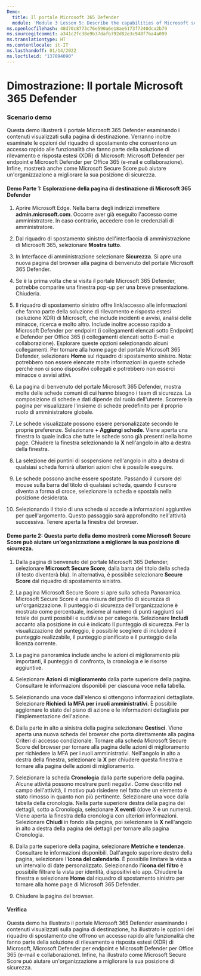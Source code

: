 ```yaml
---
Demo:
  title: Il portale Microsoft 365 Defender
  module: 'Module 3 Lesson 5: Describe the capabilities of Microsoft security solutions: Describe security management capabilities of Microsoft 365'
ms.openlocfilehash: 48d70c8773c76e590a6e18ae6173f7240dca2b79
ms.sourcegitcommit: a341c2fc38e9b37dafb792d82e3c948f7ba4a099
ms.translationtype: HT
ms.contentlocale: it-IT
ms.lasthandoff: 01/14/2022
ms.locfileid: "137894090"
---
```

# <a name="demo-the-microsoft-365-defender-portal"></a>Dimostrazione: Il portale Microsoft 365 Defender

### <a name="demo-scenario"></a>Scenario demo
Questa demo illustrerà il portale Microsoft 365 Defender esaminando i contenuti visualizzati sulla pagina di destinazione. Verranno inoltre esaminate le opzioni del riquadro di spostamento che consentono un accesso rapido alle funzionalità che fanno parte della soluzione di rilevamento e risposta estesi (XDR) di Microsoft: Microsoft Defender per endpoint e Microsoft Defender per Office 365 (e-mail e collaborazione).  Infine, mostrerà anche come Microsoft Secure Score può aiutare un'organizzazione a migliorare la sua posizione di sicurezza.

#### <a name="demo-part-1--explore-the-microsoft-365-defender-landing-page"></a>Demo Parte 1:  Esplorazione della pagina di destinazione di Microsoft 365 Defender

1. Aprire Microsoft Edge. Nella barra degli indirizzi immettere **admin.microsoft.com**.  Occorre aver già eseguito l'accesso come amministratore.  In caso contrario, accedere con le credenziali di amministratore.

1. Dal riquadro di spostamento sinistro dell'interfaccia di amministrazione di Microsoft 365, selezionare **Mostra tutto**.

1. In Interfacce di amministrazione selezionare **Sicurezza**.  Si apre una nuova pagina del browser alla pagina di benvenuto del portale Microsoft 365 Defender.  

1. Se è la prima volta che si visita il portale Microsoft 365 Defender, potrebbe comparire una finestra pop-up per una breve presentazione.  Chiuderla.

1. Il riquadro di spostamento sinistro offre link/accesso alle informazioni che fanno parte della soluzione di rilevamento e risposta estesi (soluzione XDR) di Microsoft, che include incidenti e avvisi, analisi delle minacce, ricerca e molto altro.  Include inoltre accesso rapido a Microsoft Defender per endpoint (i collegamenti elencati sotto Endpoint) e Defender per Office 365 (i collegamenti elencati sotto E-mail e collaborazione).  Esplorare queste opzioni selezionando alcuni collegamenti.  Per tornare alla home page del portale Microsoft 365 Defender, selezionare **Home** sul riquadro di spostamento sinistro.  Nota: potrebbero non essere elencate molte informazioni in queste schede perché non ci sono dispositivi collegati e potrebbero non esserci minacce o avvisi attivi.

1. La pagina di benvenuto del portale Microsoft 365 Defender, mostra molte delle schede comuni di cui hanno bisogno i team di sicurezza. La composizione di schede e dati dipende dal ruolo dell'utente. Scorrere la pagina per visualizzare l'insieme di schede predefinito per il proprio ruolo di amministratore globale.

1. Le schede visualizzate possono essere personalizzate secondo le proprie preferenze.  Selezionare **+ Aggiungi schede**. Viene aperta una finestra la quale indica che tutte le schede sono già presenti nella home page.  Chiudere la finestra selezionando la **X** nell'angolo in alto a destra della finestra.

1. La selezione dei puntini di sospensione nell'angolo in alto a destra di qualsiasi scheda fornirà ulteriori azioni che è possibile eseguire.  

1. Le schede possono anche essere spostate. Passando il cursore del mouse sulla barra del titolo di qualsiasi scheda, quando il cursore diventa a forma di croce, selezionare la scheda e spostala nella posizione desiderata.

1. Selezionando il titolo di una scheda si accede a informazioni aggiuntive per quell'argomento. Questo passaggio sarà approfondito nell'attività successiva.  Tenere aperta la finestra del browser.

#### <a name="demo-part-2-in-this-part-of-the-demo-you-will-show-how-microsoft-secure-score-can-help-an-organization-improve-its-security-posture"></a>Demo parte 2: Questa parte della demo mostrerà come Microsoft Secure Score può aiutare un'organizzazione a migliorare la sua posizione di sicurezza.

1. Dalla pagina di benvenuto del portale Microsoft 365 Defender, selezionare **Microsoft Secure Score**, dalla barra del titolo della scheda (il testo diventerà blu).  In alternativa, è possibile selezionare **Secure Score** dal riquadro di spostamento sinistro.

1. La pagina Microsoft Secure Score si apre sulla scheda Panoramica.  Microsoft Secure Score è una misura del profilo di sicurezza di un'organizzazione. Il punteggio di sicurezza dell'organizzazione è mostrato come percentuale, insieme al numero di punti raggiunti sul totale dei punti possibili e suddiviso per categoria. Selezionare **Includi** accanto alla posizione in cui è indicato Il punteggio di sicurezza. Per la visualizzazione del punteggio, è possibile scegliere di includere il punteggio realizzabile, il punteggio pianificato e il punteggio della licenza corrente.

1. La pagina panoramica include anche le azioni di miglioramento più importanti, il punteggio di confronto, la cronologia e le risorse aggiuntive.

1. Selezionare **Azioni di miglioramento** dalla parte superiore della pagina.  Consultare le informazioni disponibili per ciascuna voce nella tabella.  

1. Selezionando una voce dall'elenco si ottengono informazioni dettagliate.  Selezionare **Richiedi la MFA per i ruoli amministrativi**.  È possibile aggiornare lo stato del piano di azione e le informazioni dettagliate per l'implementazione dell'azione.

1. Dalla parte in alto a sinistra della pagina selezionare **Gestisci**.  Viene aperta una nuova scheda del browser che porta direttamente alla pagina Criteri di accesso condizionale.  Tornare alla scheda Microsoft Secure Score del browser per tornare alla pagina delle azioni di miglioramento per richiedere la MFA per i ruoli amministrativi. Nell'angolo in alto a destra della finestra, selezionare la **X** per chiudere questa finestra e tornare alla pagina delle azioni di miglioramento.

1. Selezionare la scheda **Cronologia** dalla parte superiore della pagina.  Alcune attività possono mostrare punti negativi.  Come descritto nel campo dell'attività, il motivo può risiedere nel fatto che un elemento è stato rimosso in quanto non più pertinente.  Selezionare una voce dalla tabella della cronologia.  Nella parte superiore destra della pagina dei dettagli, sotto a Cronologia, selezionare **X eventi** (dove X è un numero).  Viene aperta la finestra della cronologia con ulteriori informazioni.  Selezionare **Chiudi** in fondo alla pagina, poi selezionare la **X** nell'angolo in alto a destra della pagina dei dettagli per tornare alla pagina Cronologia.

1. Dalla parte superiore della pagina, selezionare **Metriche e tendenze**.  Consultare le informazioni disponibili.  Dall'angolo superiore destro della pagina, selezionare l'**icona del calendario**.  È possibile limitare la vista a un intervallo di date personalizzato.  Selezionando l'**icona del filtro** è possibile filtrare la vista per identità, dispositivi e/o app.  Chiudere la finestra e selezionare **Home** dal riquadro di spostamento sinistro per tornare alla home page di Microsoft 365 Defender.

1. Chiudere la pagina del browser.

#### <a name="review"></a>Verifica

Questa demo ha illustrato il portale Microsoft 365 Defender esaminando i contenuti visualizzati sulla pagina di destinazione, ha illustrato le opzioni del riquadro di spostamento che offrono un accesso rapido alle funzionalità che fanno parte della soluzione di rilevamento e risposta estesi (XDR) di Microsoft, Microsoft Defender per endpoint e Microsoft Defender per Office 365 (e-mail e collaborazione).  Infine, ha illustrato come Microsoft Secure Score può aiutare un'organizzazione a migliorare la sua posizione di sicurezza.
